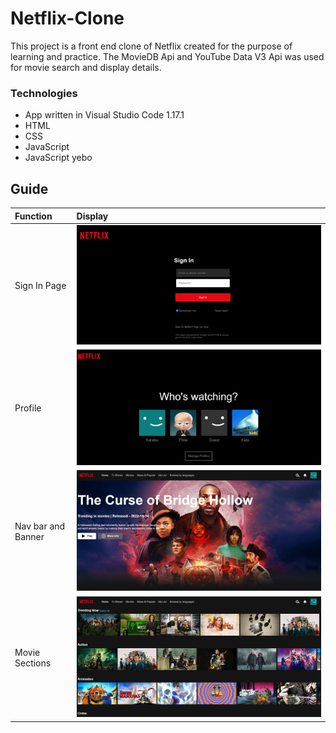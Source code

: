 # Netflix-Clone
This project is a front end clone of Netflix created for the purpose of learning and practice. The MovieDB Api and YouTube Data V3 Api was used for movie search and display details.

### Technologies
* App written in Visual Studio Code 1.17.1
* HTML
* CSS
* JavaScript
* JavaScript yebo

## Guide
| Function | Display |
| :---------- | :---------- |
| Sign In Page | ![preview](https://github.com/Karabo-Dikolomela/Netflix-Clone/blob/main/images/signIn.png) |
| Profile | ![preview](https://github.com/Karabo-Dikolomela/Netflix-Clone/blob/main/images/whoIsWatching.png) |
| Nav bar and Banner | ![preview](https://github.com/Karabo-Dikolomela/Netflix-Clone/blob/main/images/2022-10-15.png) |
| Movie Sections | ![preview](https://github.com/Karabo-Dikolomela/Netflix-Clone/blob/main/images/2022-10-15%20(1).png ) |
